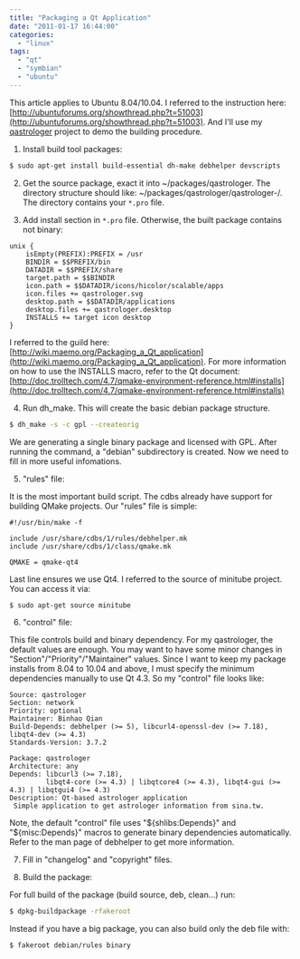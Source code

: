 ```yaml
---
title: "Packaging a Qt Application"
date: "2011-01-17 16:44:00"
categories: 
  - "linux"
tags: 
  - "qt"
  - "symbian"
  - "ubuntu"
---
```


This article applies to Ubuntu 8.04/10.04. I referred to the instruction here: [http://ubuntuforums.org/showthread.php?t=51003](http://ubuntuforums.org/showthread.php?t=51003). And I'll use my [qastrologer](http://code.google.com/p/qansieditor/source/browse/trunk/qastrologer/) project to demo the building procedure.

1. Install build tool packages:

```bash
$ sudo apt-get install build-essential dh-make debhelper devscripts
```

2. Get the source package, exact it into ~/packages/qastrologer. The directory structure should like: ~/packages/qastrologer/qastrologer-<version>/<source>. The <source> directory contains your `*.pro` file.

3. Add install section in `*.pro` file. Otherwise, the built package contains not binary:

```
unix {
    isEmpty(PREFIX):PREFIX = /usr
    BINDIR = $$PREFIX/bin
    DATADIR = $$PREFIX/share
    target.path = $$BINDIR
    icon.path = $$DATADIR/icons/hicolor/scalable/apps
    icon.files += qastrologer.svg
    desktop.path = $$DATADIR/applications
    desktop.files += qastrologer.desktop
    INSTALLS += target icon desktop
}
```

I referred to the guild here: [http://wiki.maemo.org/Packaging_a_Qt_application](http://wiki.maemo.org/Packaging_a_Qt_application). For more information on how to use the INSTALLS macro, refer to the Qt document: [http://doc.trolltech.com/4.7/qmake-environment-reference.html#installs](http://doc.trolltech.com/4.7/qmake-environment-reference.html#installs)

4. Run dh_make. This will create the basic debian package structure.

```bash
$ dh_make -s -c gpl --createorig
```

We are generating a single binary package and licensed with GPL. After running the command, a "debian" subdirectory is created. Now we need to fill in more useful infomations.

5. "rules" file:

It is the most important build script. The cdbs already have support for building QMake projects. Our "rules" file is simple:

```
#!/usr/bin/make -f

include /usr/share/cdbs/1/rules/debhelper.mk
include /usr/share/cdbs/1/class/qmake.mk

QMAKE = qmake-qt4
```

Last line ensures we use Qt4. I referred to the source of minitube project. You can access it via:

```bash
$ sudo apt-get source minitube
```

6. "control" file:

This file controls build and binary dependency. For my qastrologer, the default values are enough. You may want to have some minor changes in "Section"/"Priority"/"Maintainer" values. Since I want to keep my package installs from 8.04 to 10.04 and above, I must specify the minimum dependencies manually to use Qt 4.3. So my "control" file looks like:

```
Source: qastrologer
Section: network
Priority: optional
Maintainer: Binhao Qian 
Build-Depends: debhelper (>= 5), libcurl4-openssl-dev (>= 7.18), libqt4-dev (>= 4.3)
Standards-Version: 3.7.2

Package: qastrologer
Architecture: any
Depends: libcurl3 (>= 7.18),
         libqt4-core (>= 4.3) | libqtcore4 (>= 4.3), libqt4-gui (>= 4.3) | libqtgui4 (>= 4.3)
Description: Qt-based astrologer application
 Simple application to get astrologer information from sina.tw.
```

Note, the default "control" file uses "${shlibs:Depends}" and "${misc:Depends}" macros to generate binary dependencies automatically. Refer to the man page of debhelper to get more information.

7. Fill in "changelog" and "copyright" files.

8. Build the package:

For full build of the package (build source, deb, clean...) run:

```bash
$ dpkg-buildpackage -rfakeroot
```

Instead if you have a big package, you can also build only the deb file with:

```bash
$ fakeroot debian/rules binary
```
